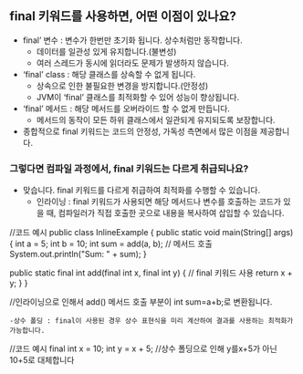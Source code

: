 ## final 키워드를 사용하면, 어떤 이점이 있나요?
- final’ 변수 : 변수가 한번만 초기화 됩니다. 상수처럼만 동작합니다.
    - 데이터를 일관성 있게 유지합니다.(불변성)
    - 여러 스레드가 동시에 읽더라도 문제가 발생하지 않습니다.
- ‘final’ class : 해당 클래스를 상속할 수 없게 됩니다.
    - 상속으로 인한 불필요한 변경을 방지합니다.(안정성)
    - JVM이 ‘final’ 클래스를 최적화할 수 있어 성능이 향상됩니다.
- ‘final’ 메서드 : 해당 메서드를 오버라이드 할 수 없게 만듭니다.
    - 메서드의 동작이 모든 하위 클래스에서 일관되게 유지되도록 보장합니다.
- 종합적으로 final 키워드는 코드의 안정성, 가독성 측면에서 많은 이점을 제공합니다.
### 그렇다면 컴파일 과정에서, final 키워드는 다르게 취급되나요?
- 맞습니다. final 키워드를 다르게 취급하여 최적화를 수행할 수 있습니다.
    - 인라이닝 : final 키워드가 사용되면 해당 메서드나 변수를 호출하는 코드가 있을 때, 컴파일러가 직접 호출한 곳으로 내용을 복사하여 삽입할 수 있습니다.

//코드 예시
public class InlineExample {
public static void main(String[] args) {
int a = 5;
int b = 10;
int sum = add(a, b); // 메서드 호출
System.out.println("Sum: " + sum);
}

public static final int add(final int x, final int y) { // final 키워드 사용
    return x + y;
	}
}

//인라이닝으로 인해서 add() 메서드 호출 부분이 int sum=a+b;로 변환됩니다.

    -상수 폴딩 : final이 사용된 경우 상수 표현식을 미리 계산하여 결과를 사용하는 최적화가 가능합니다.

//코드 예시
final int x = 10;
int y = x + 5;
//상수 폴딩으로 인해 y를x+5가 아닌 10+5로 대체합니다